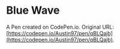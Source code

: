 # Blue Wave

A Pen created on CodePen.io. Original URL: [https://codepen.io/Austin97/pen/qBLQajb](https://codepen.io/Austin97/pen/qBLQajb).

